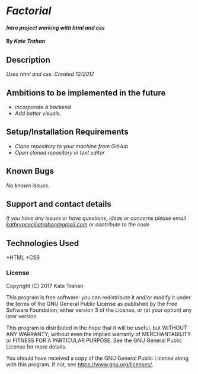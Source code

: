 # _Factorial_

#### _Intro project working with html and css_

#### By _**Kate Trahan**_

## Description

_Uses html and css. Created 12/2017._

## Ambitions to be implemented in the future
* _incorporate a backend_
* _Add better visuals._

## Setup/Installation Requirements
* _Clone repository to your machine from GitHub_
* _Open cloned repository in text editor_

## Known Bugs
_No known issues._

## Support and contact details

_If you have any issues or have questions, ideas or concerns please email kathrynceciliatrahan@gmail.com or contribute to the code_

## Technologies Used

*HTML
*CSS

### License
Copyright (C) 2017 Kate Trahan

This program is free software: you can redistribute it and/or modify it under the terms of the GNU General Public License as published by the Free Software Foundation, either version 3 of the License, or (at your option) any later version.

This program is distributed in the hope that it will be useful, but WITHOUT ANY WARRANTY; without even the implied warranty of MERCHANTABILITY or FITNESS FOR A PARTICULAR PURPOSE. See the GNU General Public License for more details.

You should have received a copy of the GNU General Public License along with this program. If not, see https://www.gnu.org/licenses/.
